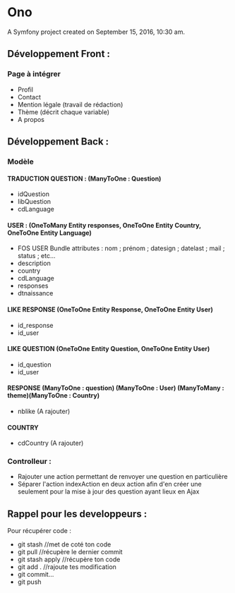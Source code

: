 Ono
===

A Symfony project created on September 15, 2016, 10:30 am.



## Développement Front :

### Page à intégrer
- Profil
- Contact
- Mention légale (travail de rédaction)
- Thème (décrit chaque variable)
- A propos


## Développement Back :

### Modèle

#### TRADUCTION QUESTION : (ManyToOne : Question)
- idQuestion
- libQuestion
- cdLanguage

#### USER : (OneToMany Entity responses, OneToOne Entity Country, OneToOne Entity Language)
- FOS USER Bundle attributes : nom ; prénom ; datesign ; datelast ; mail ; status ; etc...
- description
- country
- cdLanguage
- responses
- dtnaissance

#### LIKE RESPONSE (OneToOne Entity Response, OneToOne Entity User)
- id_response
- id_user

#### LIKE QUESTION  (OneToOne Entity Question, OneToOne Entity User)
- id_question
- id_user

#### RESPONSE (ManyToOne : question) (ManyToOne : User) (ManyToMany : theme)(ManyToOne : Country)
- nblike (A rajouter) 

#### COUNTRY
- cdCountry (A rajouter) 


### Controlleur : 

- Rajouter une action permettant de renvoyer une question en particulière 
- Séparer l'action indexAction en deux action afin d'en créer une seulement pour la mise à jour des question ayant lieux en Ajax 

## Rappel pour les developpeurs : 

Pour récupérer code : 
- git stash //met de coté ton code
- git pull //récupère le dernier commit
- git stash apply //récupère ton code
- git add . //rajoute tes modification
- git commit…
- git push

